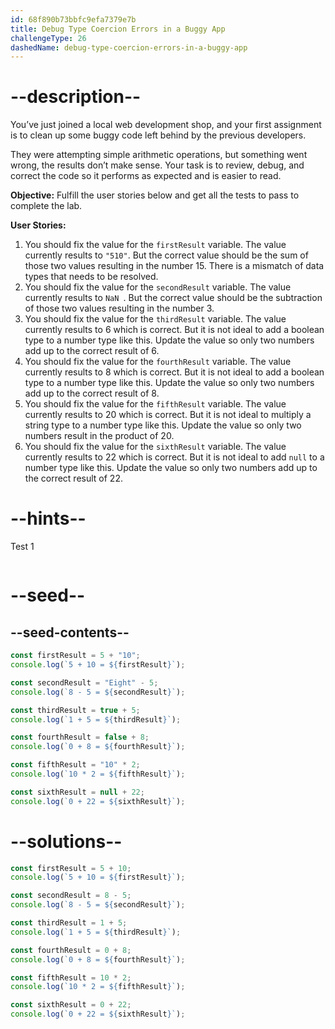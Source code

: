 ```yaml
---
id: 68f890b73bbfc9efa7379e7b
title: Debug Type Coercion Errors in a Buggy App
challengeType: 26
dashedName: debug-type-coercion-errors-in-a-buggy-app
---
```


# --description--

You’ve just joined a local web development shop, and your first assignment is to clean up some buggy code left behind by the previous developers.

They were attempting simple arithmetic operations, but something went wrong, the results don’t make sense. Your task is to review, debug, and correct the code so it performs as expected and is easier to read.

**Objective:** Fulfill the user stories below and get all the tests to pass to complete the lab. 

**User Stories:**

1. You should fix the value for the `firstResult` variable. The value currently results to  `"510"`. But the correct value should be the sum of those two values resulting in the number 15. There is a mismatch of data types that needs to be resolved. 
2. You should fix the value for the `secondResult` variable. The value currently results to `NaN `. But the correct value should be the subtraction of those two values resulting in the number 3. 
3. You should fix the value for the `thirdResult` variable. The value currently results to 6 which is correct.  But it is not ideal to add a boolean type to a number type like this. Update the value so only two numbers add up to the correct result of 6.
4. You should fix the value for the `fourthResult` variable. The value currently results to 8 which is correct.  But it is not ideal to add a boolean type to a number type like this. Update the value so only two numbers add up to the correct result of 8.
5. You should fix the value for the `fifthResult` variable. The value currently results to 20 which is correct.  But it is not ideal to multiply a string type to a number type like this. Update the value so only two numbers result in the product of 20.
6. You should fix the value for the `sixthResult` variable. The value currently results to 22 which is correct.  But it is not ideal to add `null` to a number type like this. Update the value so only two numbers add up to the correct result of 22.

# --hints--

Test 1

```js

```

# --seed--

## --seed-contents--

```js
const firstResult = 5 + "10";
console.log(`5 + 10 = ${firstResult}`);

const secondResult = "Eight" - 5;
console.log(`8 - 5 = ${secondResult}`);

const thirdResult = true + 5;
console.log(`1 + 5 = ${thirdResult}`);

const fourthResult = false + 8;
console.log(`0 + 8 = ${fourthResult}`);

const fifthResult = "10" * 2;
console.log(`10 * 2 = ${fifthResult}`);

const sixthResult = null + 22;
console.log(`0 + 22 = ${sixthResult}`);
```

# --solutions--

```js
const firstResult = 5 + 10;
console.log(`5 + 10 = ${firstResult}`);

const secondResult = 8 - 5;
console.log(`8 - 5 = ${secondResult}`);

const thirdResult = 1 + 5;
console.log(`1 + 5 = ${thirdResult}`);

const fourthResult = 0 + 8;
console.log(`0 + 8 = ${fourthResult}`);

const fifthResult = 10 * 2;
console.log(`10 * 2 = ${fifthResult}`);

const sixthResult = 0 + 22;
console.log(`0 + 22 = ${sixthResult}`);
```
